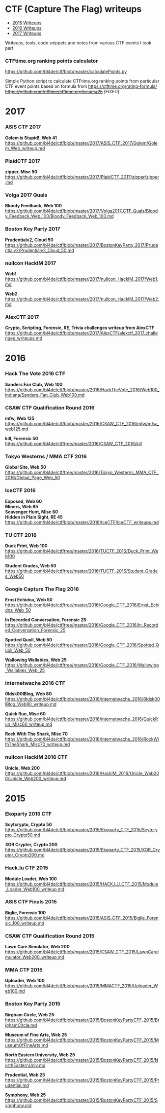 # CTF (Capture The Flag) writeups

- [2015 Writeups](#2015)
- [2016 Writeups](#2016)
- [2017 Writeups](#2017)



Writeups, tools, code snippets and notes from various CTF events I took part.

### CTFtime.org ranking points calculator

https://github.com/bl4de/ctf/blob/master/calculatePoints.py         

Simple Python script to calculate CTFtime.org ranking points from particular CTF event points based on formula from
https://ctftime.org/rating-formula/                 
~~https://github.com/ctftime/ctftime.org/issues/25~~ [FIXED]


# 2017

### ASIS CTF 2017


**Golem is Stupid!, Web 41**                                              
https://github.com/bl4de/ctf/blob/master/2017/ASIS_CTF_2017/Golem/Golem_Web_writeup.md


### PlaidCTF 2017

**zipper, Misc 50**                                                    
https://github.com/bl4de/ctf/blob/master/2017/PlaidCTF_2017/zipper/zipper.md



### Volga 2017 Quals

**Bloody Feedback, Web 100**
https://github.com/bl4de/ctf/blob/master/2017/Volga2017_CTF_Quals/Bloody_Feedback_Web_100/Bloody_Feedback_Web_100.md



### Boston Key Party 2017

**Prudentialv2, Cloud 50**            
https://github.com/bl4de/ctf/blob/master/2017/BostonKeyParty_2017/Prudentialv2/Prudentialv2_Cloud_50.md



### nullcon HackIM 2017

**Web1**                          
https://github.com/bl4de/ctf/blob/master/2017/nullcon_HackIM_2017/Web1.md

**Web2**                  
https://github.com/bl4de/ctf/blob/master/2017/nullcon_HackIM_2017/Web2.md



### AlexCTF 2017

**Crypto, Scripting, Forensic, RE, Trivia challenges writeup from AlexCTF**                         
https://github.com/bl4de/ctf/blob/master/2017/AlexCTF/alexctf_2017_challenges_writeups.md


# 2016

### Hack The Vote 2016 CTF

**Sanders Fan Club, Web 100**                        
https://github.com/bl4de/ctf/blob/master/2016/HackTheVote_2016/Web100_Indiana/Sanders_Fan_Club_Web100.md



### CSAW CTF Qualification Round 2016

**mfw, Web 125**                             
https://github.com/bl4de/ctf/blob/master/2016/CSAW_CTF_2016/mfw/mfw_web125.md

**kill, Forensic 50**                     
https://github.com/bl4de/ctf/tree/master/2016/CSAW_CTF_2016/kill



### Tokyo Westerns / MMA CTF 2016 

**Global Site, Web 50**               
https://github.com/bl4de/ctf/tree/master/2016/Tokyo_Westerns_MMA_CTF_2016/Global_Page_Web_50



### IceCTF 2016

**Exposed, Web 60**   
**Miners, Web 65**  
**Scavenger Hunt, Misc 60**   
**Hidden in Plain Sight, RE 45**    
https://github.com/bl4de/ctf/blob/master/2016/IceCTF/IceCTF_writeups.md



###  TU CTF 2016

**Duck Print, Web 100**              
https://github.com/bl4de/ctf/tree/master/2016/TUCTF_2016/Duck_Print_Web100

**Student Grades, Web 50**                        
https://github.com/bl4de/ctf/tree/master/2016/TUCTF_2016/Student_Grades_Web50



###  Google Capture The Flag 2016

**Ernst Echidna, Web 50**       
https://github.com/bl4de/ctf/tree/master/2016/Google_CTF_2016/Ernst_Echidna_Web_50

**In Recorded Conversation, Forensic 25**   
https://github.com/bl4de/ctf/tree/master/2016/Google_CTF_2016/In_Recorded_Conversation_Forensic_25

**Spotted Quoll, Web 50**  
https://github.com/bl4de/ctf/tree/master/2016/Google_CTF_2016/Spotted_Quoll_Web_50

**Wallowing Wallabies, Web 25**  
https://github.com/bl4de/ctf/tree/master/2016/Google_CTF_2016/Wallowing_Wallabies_Web_25



### internetwache 2016 CTF

**0ldsk00lBlog, Web 80**      
https://github.com/bl4de/ctf/blob/master/2016/internetwache_2016/0ldsk00lBlog_Web80_writeup.md

**Quick Run, Misc 60**      
https://github.com/bl4de/ctf/blob/master/2016/internetwache_2016/QuickRun_Misc60_writeup.md

**Rock With The Shark, Misc 70**
https://github.com/bl4de/ctf/blob/master/2016/internetwache_2016/RockWithTheShark_Misc70_writeup.md



### nullcon HackIM 2016 CTF

**Unicle, Web 200**           
https://github.com/bl4de/ctf/blob/master/2016/HackIM_2016/Unicle_Web200/Unicle_Web200_writeup.md



# 2015

### Ekoparty 2015 CTF

**Scytcrypto, Crypto 50**
https://github.com/bl4de/ctf/blob/master/2015/Ekoparty_CTF_2015/Scytcrypto_Crypto50.md

**XOR Crypter, Crypto 200**
https://github.com/bl4de/ctf/blob/master/2015/Ekoparty_CTF_2015/XOR_Crypter_Crypto200.md



### Hack.lu CTF 2015

**Module Loader, Web 100**
https://github.com/bl4de/ctf/blob/master/2015/HACK.LU_CTF_2015/Module_Loader_Web100_writeup.md



### ASIS CTF Finals 2015

**Biglie, Forensic 100**            
https://github.com/bl4de/ctf/blob/master/2015/ASIS_CTF_2015/Biglie_Forensic_100_writeup.md



### CSAW CTF Qualification Round 2015

**Lawn Care Simulator, Web 200**
https://github.com/bl4de/ctf/blob/master/2015/CSAW_CTF_2015/LawnCareimulator_Web200_writeup.md



### MMA CTF 2015

**Uploader, Web 100**         
https://github.com/bl4de/ctf/blob/master/2015/MMACTF_2015/Uploader_Web100.md



### Boston Key Party 2015

**Birgham Circle, Web 25**         
https://github.com/bl4de/ctf/blob/master/2015/BostonKeyPartyCTF_2015/BrighamCircle.md

**Museum of Fine Arts, Web 25**         
https://github.com/bl4de/ctf/blob/master/2015/BostonKeyPartyCTF_2015/MuseumOfFineArts.md

**North Eastern University, Web 25**        
https://github.com/bl4de/ctf/blob/master/2015/BostonKeyPartyCTF_2015/NorthEasternUniv.md

**Prudential, Web 25**        
https://github.com/bl4de/ctf/blob/master/2015/BostonKeyPartyCTF_2015/Prudential.md

**Symphony, Web 25**          
https://github.com/bl4de/ctf/blob/master/2015/BostonKeyPartyCTF_2015/Symphony.md

